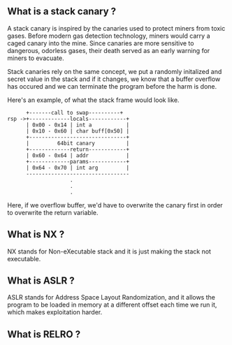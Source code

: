 ## What is a stack canary ?

A stack canary is inspired by the canaries used to protect miners from toxic gases. Before modern gas detection technology, miners would carry a caged canary into the mine. Since canaries are more sensitive to dangerous, odorless gases, their death served as an early warning for miners to evacuate.

Stack canaries rely on the same concept, we put a randomly initalized and secret value in the stack and if it changes, we know that a buffer overflow has occured and we can terminate the program before the harm is done.

Here's an example, of what the stack frame would look like.

```text
      +-------call to swap----------+
rsp ->+-------------locals------------+
      | 0x00 - 0x14 | int a           |
      | 0x10 - 0x60 | char buff[0x50] |
      +-------------------------------+
      |         64bit canary          |
      +-------------return------------+
      | 0x60 - 0x64 | addr            |
      +-------------params------------+
      | 0x64 - 0x70 | int arg         |
      ---------------------------------
                    .
                    .
                    .
```

Here, if we overflow buffer, we'd have to overwrite the canary first in order to overwrite the return variable.

## What is NX ?

NX stands for Non-eXecutable stack and it is just making the stack not executable.

## What is ASLR ?

ASLR stands for Address Space Layout Randomization, and it allows the program to be loaded in memory at a different offset each time we run it, which makes exploitation harder.

## What is RELRO ?

